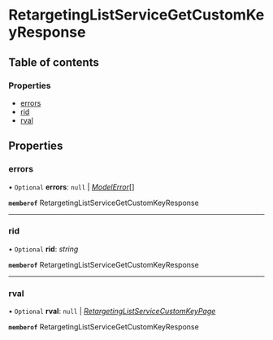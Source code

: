 # RetargetingListServiceGetCustomKeyResponse


## Table of contents

### Properties

- [errors](retargetinglistservicegetcustomkeyresponse.md#errors)
- [rid](retargetinglistservicegetcustomkeyresponse.md#rid)
- [rval](retargetinglistservicegetcustomkeyresponse.md#rval)

## Properties

### errors

• `Optional` **errors**: ``null`` \| [*ModelError*](modelerror.md)[]

**`memberof`** RetargetingListServiceGetCustomKeyResponse

___

### rid

• `Optional` **rid**: *string*

**`memberof`** RetargetingListServiceGetCustomKeyResponse

___

### rval

• `Optional` **rval**: ``null`` \| [*RetargetingListServiceCustomKeyPage*](retargetinglistservicecustomkeypage.md)

**`memberof`** RetargetingListServiceGetCustomKeyResponse
